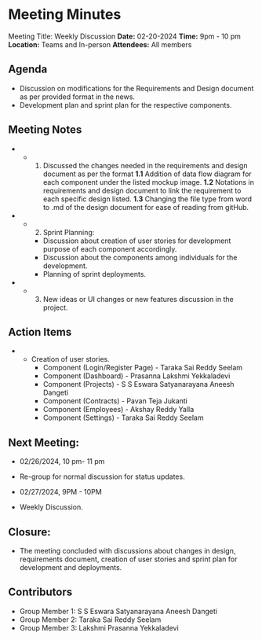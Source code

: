# Meeting Minutes
Meeting Title: Weekly Discussion
**Date:**  02-20-2024
**Time:** 9pm - 10 pm
**Location:** Teams and In-person
**Attendees:** All members
## Agenda
- Discussion on modifications for the Requirements and Design document as per provided format in the news.
- Development plan and sprint plan for the respective components.

## Meeting Notes
- * 1. Discussed the changes needed in the requirements and design document as per the format
        **1.1** Addition of data flow diagram for each component under the listed mockup image.
        **1.2** Notations in requirements and design document to link the requirement to each specific design listed.
        **1.3** Changing the file type from word to .md of the design document for ease of reading from gitHub.

- * 2. Sprint Planning:
    - Discussion about creation of user stories for development purpose of each component accordingly.
    - Discussion about the components among individuals for the development.
    - Planning of sprint deployments.

- * 3. New ideas or UI changes or new features discussion in the project.

## Action Items
- * Creation of user stories.
    * Component (Login/Register Page) - Taraka Sai Reddy Seelam
    * Component (Dashboard) - Prasanna Lakshmi Yekkaladevi
    * Component (Projects) - S S Eswara Satyanarayana Aneesh Dangeti
    * Component (Contracts) - Pavan Teja Jukanti
    * Component (Employees) - Akshay Reddy Yalla
    * Component (Settings) -  Taraka Sai Reddy Seelam

## Next Meeting:
- 02/26/2024, 10 pm- 11 pm
- Re-group for normal discussion for status updates.

- 02/27/2024, 9PM - 10PM
- Weekly Discussion.

## Closure:
- The meeting concluded with discussions about changes in design, requirements document, creation of user stories and sprint plan for development and deployments.

## Contributors
* Group Member 1: S S Eswara Satyanarayana Aneesh Dangeti
* Group Member 2: Taraka Sai Reddy Seelam
* Group Member 3: Lakshmi Prasanna Yekkaladevi